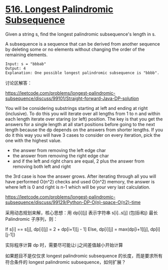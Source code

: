 # [516. Longest Palindromic Subsequence](https://leetcode.com/problems/longest-palindromic-subsequence/)

Given a string s, find the longest palindromic subsequence's length in s.

A subsequence is a sequence that can be derived from another sequence by deleting some or no elements without changing the order of the remaining elements.

```
Input: s = "bbbab"
Output: 4
Explanation: One possible longest palindromic subsequence is "bbbb".
```

讨论区解答：

https://leetcode.com/problems/longest-palindromic-subsequence/discuss/99101/Straight-forward-Java-DP-solution

You will be considering substrings starting at left and ending at right (inclusive). To do this you will iterate over all lengths from 1 to n and within each length iterate over staring (or left) position. The key is that you get the answers for a single length at all start positions before going to the next length because the dp depends on the answers from shorter lengths. If you do it this way you will have 3 cases to consider on every iteration, pick the one with the highest value.

- the answer from removing the left edge char
- the answer from removing the right edge char
- and if the left and right chars are equal, 2 plus the answer from removing both left and right

the 3rd case is how the answer grows. After iterating through all you will have performed O(n^2) checks and used O(n^2) memory, the answer is where left is 0 and right is n-1 which will be your very last calculation.

https://leetcode.com/problems/longest-palindromic-subsequence/discuss/99129/Python-DP-O(n)-space-O(n2)-time


采用动态规划来解，核心思想：用 dp[i][j] 表示字符串 s[i]..s[j] (包括i和j) 最长 Palindromic 子序列，则：

If s[i] == s[j], dp[i][j] = 2 + dp[i+1][j - 1]
Else, dp[i][j] = max(dp[i+1][j], dp[i][j-1])

实际程序计算 dp 时，需要尽可能让i j之间差值越小开始计算

如果题目不是仅仅求 longest palindromic subsequence 的长度，而是要求所有符合条件的 longest palindromic subsequence，如何扩展？
